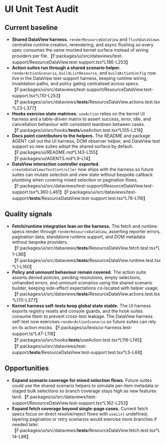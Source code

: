 # UI Unit Test Audit

## Current baseline

- **Shared DataView harness.** `renderResourceDataView` and `flushDataViews` centralise runtime creation, rerendering, and async flushing so every spec consumes the same mocked kernel surface instead of wiring providers per file.【F:packages/ui/src/dataviews/test-support/ResourceDataView.test-support.tsx†L186-L253】
- **Action suites run through a shared scenario helper.** `renderActionScenario`, `buildListResource`, and `buildActionConfig` now live in the DataView test-support harness, keeping runtime wiring, invalidation paths, and policy gating centralised across specs.【F:packages/ui/src/dataviews/test-support/ResourceDataView.test-support.tsx†L110-L253】【F:packages/ui/src/dataviews/**tests**/ResourceDataView.actions.test.tsx†L23-L377】
- **Hooks exercise state matrices.** `useAction` relies on the kernel UI harness and a table-driven matrix to assert success, error, idle, and cancellation behaviour with consistent teardown between cases.【F:packages/ui/src/hooks/**tests**/useAction.test.tsx†L105-L218】
- **Docs point contributors to the helpers.** The README and package AGENT call out the UI harness, DOM observer helper, and DataView test support so new suites adopt the shared surface by default.【F:packages/ui/README.md†L143-L155】【F:packages/ui/AGENTS.md†L9-L14】
- **DataView interaction controller exported.** `createDataViewsTestController` now ships with the harness so future suites can mutate selection and view state without bespoke callback plumbing when covering mixed selection or pagination flows.【F:packages/ui/src/dataviews/test-support/ResourceDataView.test-support.tsx†L360-L461】【F:packages/ui/src/dataviews/test-support/**tests**/ResourceDataView.test-support.test.tsx†L76-L116】

## Quality signals

- **Fetch/runtime integration lean on the harness.** The fetch and runtime specs render through `renderResourceDataView`, asserting reporter errors, pagination data, standalone runtime support, and DOM metadata without bespoke providers.【F:packages/ui/src/dataviews/**tests**/ResourceDataView.fetch.test.tsx†L1-L88】【F:packages/ui/src/dataviews/**tests**/ResourceDataView.runtime.test.tsx†L1-L160】
- **Policy and unmount behaviour remain covered.** The action suite asserts denied policies, pending resolutions, empty selections, unhandled errors, and unmount scenarios using the shared scenario builder, keeping side-effect expectations co-located with helper usage.【F:packages/ui/src/dataviews/**tests**/ResourceDataView.actions.test.tsx†L170-L377】
- **Kernel harness self-tests keep global state stable.** The UI harness exports registry resets and console guards, and the hook suites consume them to prevent cross-test leakage. The DataView harness self-test now exercises `renderActionScenario` so future suites can rely on its action mocks.【F:packages/ui/tests/ui-harness.test-support.ts†L47-L118】【F:packages/ui/src/hooks/**tests**/useAction.test.tsx†L116-L145】【F:packages/ui/src/dataviews/test-support/**tests**/ResourceDataView.test-support.test.tsx†L5-L68】

## Opportunities

- **Expand scenario coverage for mixed selection flows.** Future suites could use the shared scenario helpers to simulate per-item metadata or staged bulk selections so branch coverage stays high as new features land.【F:packages/ui/src/dataviews/test-support/ResourceDataView.test-support.tsx†L162-L253】
- **Expand fetch coverage beyond single-page cases.** Current fetch specs focus on direct resolve/reject flows with `useList` undefined; layering pagination or retry scenarios would exercise more branches if needed later.【F:packages/ui/src/dataviews/**tests**/ResourceDataView.fetch.test.tsx†L14-L88】
